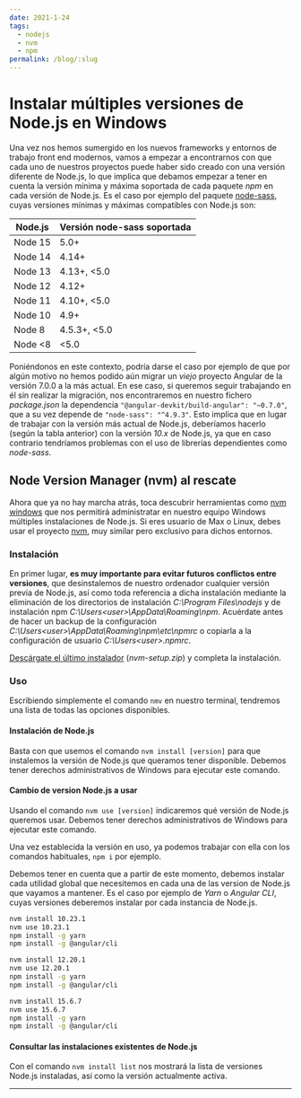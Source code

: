 ```yaml
---
date: 2021-1-24
tags:
  - nodejs
  - nvm
  - npm
permalink: /blog/:slug
---
```


# Instalar múltiples versiones de Node.js en Windows

<social-share class="social-share--header" />

Una vez nos hemos sumergido en los nuevos frameworks y entornos de trabajo front end modernos, vamos a empezar a encontrarnos con que cada uno de nuestros proyectos puede haber sido creado con una versión diferente de Node.js, lo que implica que debamos empezar a tener en cuenta la versión mínima y máxima soportada de cada paquete _npm_ en cada versión de Node.js. Es el caso por ejemplo del paquete [node-sass](https://github.com/sass/node-sass), cuyas versiones mínimas y máximas compatibles con Node.js son:

Node.js  | Versión node-sass soportada
--------|----------------------------
Node 15 | 5.0+
Node 14 | 4.14+
Node 13 | 4.13+, <5.0
Node 12 | 4.12+
Node 11 | 4.10+, <5.0
Node 10 | 4.9+
Node 8  | 4.5.3+, <5.0
Node <8 | <5.0

Poniéndonos en este contexto, podría darse el caso por ejemplo de que por algún motivo no hemos podido aún migrar un _viejo_ proyecto Angular de la versión 7.0.0 a la más actual. En ese caso, si queremos seguir trabajando en él sin realizar la migración, nos encontraremos en nuestro fichero _package.json_ la dependencia ```"@angular-devkit/build-angular": "~0.7.0"```, que a su vez depende de ```"node-sass": "^4.9.3"```. Esto implica que en lugar de trabajar con la versión más actual de Node.js, deberíamos hacerlo (según la tabla anterior) con la versión _10.x_ de Node.js, ya que en caso contrario tendríamos problemas con el uso de librerías dependientes como _node-sass_.

## Node Version Manager (nvm) al rescate

Ahora que ya no hay marcha atrás, toca descubrir herramientas como [nvm windows](https://github.com/coreybutler/nvm-windows) que nos permitirá administratar en nuestro equipo Windows múltiples instalaciones de Node.js. Si eres usuario de Max o Linux, debes usar el proyecto [nvm](https://github.com/creationix/nvm), muy similar pero exclusivo para dichos entornos.

### Instalación

En primer lugar, **es muy importante para evitar futuros conflictos entre versiones**, que desinstalemos de nuestro ordenador cualquier versión previa de Node.js, así como toda referencia a dicha instalación mediante la eliminación de los directorios de instalación _C:\Program Files\nodejs_ y de instalación npm _C:\Users\<user>\AppData\Roaming\npm_. Acuérdate antes de hacer un backup de la configuración _C:\Users\<user>\AppData\Roaming\npm\etc\npmrc_ o copiarla a la configuración de usuario _C:\Users\<user>\.npmrc_.

[Descárgate el último instalador](https://github.com/coreybutler/nvm/releases) (_nvm-setup.zip_) y completa la instalación.

### Uso

Escribiendo simplemente el comando ```nmv``` en nuestro terminal, tendremos una lista de todas las opciones disponibles.

#### Instalación de Node.js

Basta con que usemos el comando ```nvm install [version]``` para que instalemos la versión de Node.js que queramos tener disponible. Debemos tener derechos administrativos de Windows para ejecutar este comando.

#### Cambio de version Node.js a usar

Usando el comando ```nvm use [version]``` indicaremos qué versión de Node.js queremos usar. Debemos tener derechos administrativos de Windows para ejecutar este comando.

Una vez establecida la versión en uso, ya podemos trabajar con ella con los comandos habituales, ```npm i``` por ejemplo.

Debemos tener en cuenta que a partir de este momento, debemos instalar cada utilidad global que necesitemos en cada una de las version de Node.js que vayamos a mantener. Es el caso por ejemplo de _Yarn_ o _Angular CLI_, cuyas versiones deberemos instalar por cada instancia de Node.js.

``` bash
nvm install 10.23.1
nvm use 10.23.1
npm install -g yarn
npm install -g @angular/cli

nvm install 12.20.1
nvm use 12.20.1
npm install -g yarn
npm install -g @angular/cli

nvm install 15.6.7
nvm use 15.6.7
npm install -g yarn
npm install -g @angular/cli
```

#### Consultar las instalaciones existentes de Node.js

Con el comando ```nvm install list``` nos mostrará la lista de versiones Node.js instaladas, así como la versión actualmente activa.

---
<social-share class="social-share--footer" />